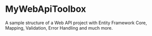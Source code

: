 # MyWebApiToolbox
A sample structure of a Web API project with Entity Framework Core, Mapping, Validation, Error Handling and much more.
